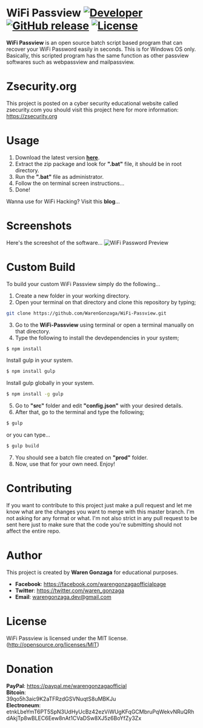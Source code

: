 # WiFi Passview [![Developer](https://img.shields.io/badge/developed%20by-WarenGonzaga-green.svg)](https://github.com/WarenGonzaga/) [![GitHub release](https://img.shields.io/github/release/WarenGonzaga/WiFi-Passview.svg)](https://github.com/WarenGonzaga/WiFi-Passview/releases) [![License](https://img.shields.io/github/license/WarenGonzaga/WiFi-Passview.svg)](https://github.com/WarenGonzaga/WiFi-Passview)

**WiFi Passview** is an open source batch script based program that can recover your WiFi Password easily in seconds. This is for Windows OS only. Basically, this scripted program has the same function as other passview softwares such as webpassview and mailpassview.

# Zsecurity.org
This project is posted on a cyber security educational website called zsecurity.com you should visit this project here for more information: https://zsecurity.org

# Usage
1. Download the latest version **[here](https://github.com/WarenGonzaga/WiFi-Passview/releases)**.
2. Extract the zip package and look for **".bat"** file, it should be in root directory.
3. Run the **".bat"** file as administrator.
3. Follow the on terminal screen instructions...
4. Done!

Wanna use for WiFi Hacking? Visit this **blog**...

# Screenshots

Here's the screeshot of the software...
![WiFi Password Preview](https://raw.githubusercontent.com/WarenGonzaga/WiFi-Passview/master/src/img/screenshot_01.png)

# Custom Build

To build your custom WiFi Passview simply do the following...
1. Create a new folder in your working directory.
2. Open your terminal on that directory and clone this repository by typing;<br>
```bash
git clone https://github.com/WarenGonzaga/WiFi-Passview.git
```
3. Go to the **WiFi-Passview** using terminal or open a terminal manually on that directory.
4. Type the following to install the devdependencies in your system;<br>
```bash
$ npm install
```
Install gulp in your system.
```bash
$ npm install gulp
```
Install gulp globally in your system.
```bash
$ npm install -g gulp
```
5. Go to **"src"** folder and edit **"config.json"** with your desired details.
6. After that, go to the terminal and type the following;
```bash
$ gulp
```
or you can type...
```bash
$ gulp build
```
7. You should see a batch file created on **"prod"** folder.
8. Now, use that for your own need. Enjoy!

# Contributing

If you want to contribute to this project just make a pull request and let me know what are the changes you want to merge with this master branch. I'm not asking for any format or what. I'm not also strict in any pull request to be sent here just to make sure that the code you're submitting should not affect the entire repo.

# Author

This project is created by **Waren Gonzaga** for educational purposes.
- **Facebook**: https://facebook.com/warengonzagaofficialpage
- **Twitter**: https://twitter.com/waren_gonzaga
- **Email**: warengonzaga.dev@gmail.com

# License

WiFi Passview is licensed under the MIT license. (http://opensource.org/licenses/MIT)

# Donation
**PayPal**: https://paypal.me/warengonzagaofficial<br>
**Bitcoin**:<br/>39qo5h3aic9K2aTFRzdGSVNuqtS8uMBKJu<br>
**Electroneum**:<br/>etnkLbeYmT6PT5SpN3UdHyUcBz42ezViWUgKFqGCMbruPqWekvNRuQRhdAkjTp8wBLEC6Eew8nAt1CVaDSw8XJ5z6BoYfZy3Zx